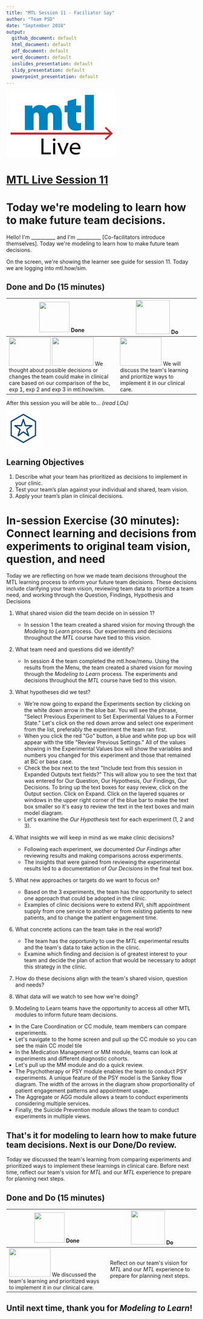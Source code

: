 ```yaml
---
title: "MTL Session 11 - Faciliator Say"
author: "Team PSD"
date: "September 2018"
output: 
  github_document: default
  html_document: default
  pdf_document: default
  word_document: default
  ioslides_presentation: default
  slidy_presentation: default
  powerpoint_presentation: default
---
```


<img src = "https://github.com/lzim/teampsd/blob/master/resources/logos/mtl_live_sq_sm.png"
     height = "175" width = "290">  

# [MTL Live Session 11](https://github.com/lzim/teampsd/blob/master/mtl_facilitate_workgroup/mtl_live_guide/mtl_live_session11_see.Rmd "MTL Live Session 11")

# Today we're modeling to learn how to make future team decisions.
Hello! I'm __________ and I'm __________ [Co-facilitators introduce themselves]. Today we're modeling to learn how to make future team decisions.

On the screen, we're showing the learner see guide for session 11. Today we are logging into mtl.how/sim.  

## Done and Do (15 minutes)
<!-- Do/Done Tables -->
| <img src = "https://raw.githubusercontent.com/lzim/teampsd/hexagon_icons/np_hexagon-check-mark_309690_003F72.png" height = "80" width = "80"> **Done** | <img src = "https://raw.githubusercontent.com/lzim/teampsd/hexagon_icons/np_synchronize_778914_003F72.png" height = "90" width = "90"> **Do** |
| --- | --- | 
| [<img src = "https://raw.githubusercontent.com/lzim/teampsd/master/resources/logos/mtl_how_live_sm.png" height = "75" width = "110">](http://mtl.how/live) [<img src = "https://raw.githubusercontent.com/lzim/teampsd/master/resources/logos/mtl_how_sim.png" height = "75" width = "110">](http://mtl.how/sim) We thought about possible decisions or changes the team could make in clinical care based on our comparison of the bc, exp 1, exp 2 and exp 3 in mtl.how/sim. | [<img src = "https://raw.githubusercontent.com/lzim/teampsd/master/resources/logos/mtl_how_sim.png" height = "75" width = "110">](http://mtl.how/sim) We will discuss the team's learning and prioritize ways to implement it in our clinical care. | 


After this session you will be able to... *(read LOs)*

<!-- Learning Objectives Icon --> 
<img src = "https://github.com/lzim/teampsd/blob/master/resources/icons/we_decided_learning_objectives.png" height = "90" width = "90" style ="display: inline-block"/> 

## Learning Objectives

1.	Describe what your team has prioritized as decisions to implement in your clinic. 
2.	Test your team’s plan against your individual and shared, team vision.
3.	Apply your team’s plan in clinical decisions.

# In-session Exercise (30 minutes): Connect learning and decisions from experiments to original team vision, question, and need

Today we are reflecting on how we made team decisions throughout the MTL learning process to inform your future team decisions. These decisions include clarifying your team vision, reviewing team data to prioritize a team need, and working through the Question, Findings, Hypothesis and Decisions

1.  What shared vision did the team decide on in session 1?  
    + In session 1 the team created a shared vision for moving through the *Modeling to Learn* process. Our experiments and decisions throughout the *MTL* course have tied to this vision.  
   
2.  What team need and questions did we identify?  
    + In session 4 the team completed the mtl.how/menu. Using the results from the Menu, the team created a shared vision for moving through the *Modeling to Learn* process. The experiments and decisions throughout the *MTL* course have tied to this vision.  

3.  What hypotheses did we test?  
    + We're now going to expand the Experiments section by clicking on the white down arrow in the blue bar. You will see the phrase, "Select Previous Experiment to Set Experimental Values to a Former State." Let's click on the red down arrow and select one experiment from the list, preferably the experiment the team ran first.  
    + When you click the red "Go" button, a blue and white pop up box will appear with the title "Review Previous Settings." All of the values showing in the Experimental Values box will show the variables and numbers you changed for this experiment and those that remained at BC or base case.  
    + Check the box next to the text "Include text from this session in Expanded Outputs text fields?" This will allow you to see the text that was entered for Our Question, Our Hypothesis, Our Findings, Our Decisions. To bring up the text boxes for easy review, click on the Output section. Click on Expand. Click on the layered squares or windows in the upper right corner of the blue bar to make the text box smaller so it's easy to review the text in the text boxes and main model diagram.  
    + Let's examine the *Our Hypothesis* text for each experiment (1, 2 and 3).  
   
4.  What insights we will keep in mind as we make clinic decisions?  
    + Following each experiment, we documented *Our Findings* after reviewing results and making comparisons across experiments.  
    + The insights that were gained from reviewing the experimental results led to a documentation of *Our Decisions* in the final text box.  

5.  What new approaches or targets do we want to focus on?  
    + Based on the 3 experiments, the team has the opportunity to select one approach that could be adopted in the clinic.  
    + Examples of clinic decisions were to extend RVI, shift appointment supply from one service to another or from existing patients to new patients, and to change the patient engagement time.  
   
6.  What concrete actions can the team take in the real world?  
    + The team has the opportunity to use the *MTL* experimental results and the team's data to take action in the clinic.  
    + Examine which finding and decision is of greatest interest to your team and decide the plan of action that would be necessary to adopt this strategy in the clinic.  

7.  How do these decisions align with the team's shared vision, question and needs?  

8.  What data will we watch to see how we're doing?  

9.  Modeling to Learn teams have the opportunity to access all other MTL modules to inform future team decisions. 
   + In the Care Coordination or CC module, team members can compare experiments.
   + Let's navigate to the home screen and pull up the CC module so you can see the main CC model tile
   + In the Medication Management or MM module, teams can look at experiments and different diagnostic cohorts.
   + Let's pull up the MM module and do a quick review.
   + The Psychotherapy or PSY module enables the team to conduct PSY experiments. A unique feature of the PSY model is the Sankey flow diagram. The width of the arrows in the diagram show proportionality of patient engagement patterns and appointment usage.
   + The Aggregate or AGG module allows a team to conduct experiments considering multiple services.
   + Finally, the Suicide Prevention module allows the team to conduct experiments in multiple views.

## That's it for modeling to learn how to make future team decisions. Next is our Done/Do review.

Today we discussed the team's learning from comparing experiments and prioritized ways to implement these learnings in clinical care. Before next time, reflect our team's vision for *MTL* and our *MTL* experience to prepare for planning next steps.  
## Done and Do (15 minutes)
<!-- Do/Done Tables -->
| <img src = "https://raw.githubusercontent.com/lzim/teampsd/hexagon_icons/np_hexagon-check-mark_309690_003F72.png" height = "80" width = "80"> **Done** | <img src = "https://raw.githubusercontent.com/lzim/teampsd/hexagon_icons/np_synchronize_778914_003F72.png" height = "90" width = "90"> **Do** |
| --- | --- | 
| [<img src = "https://raw.githubusercontent.com/lzim/teampsd/master/resources/logos/mtl_how_sim.png" height = "75" width = "110">](http://mtl.how/sim) We discussed the team's learning and prioritized ways to implement it in our clinical care. | Reflect on our team's vision for _MTL_ and our _MTL_ experience to prepare for planning next steps.| 

## Until next time, thank you for *Modeling to Learn*!
